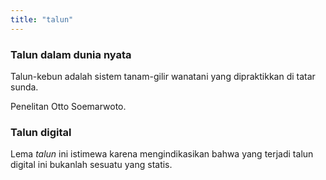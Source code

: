 ```yaml
---
title: "talun"
---
```


### Talun dalam dunia nyata
Talun-kebun adalah sistem tanam-gilir wanatani yang dipraktikkan di tatar sunda.

Penelitan Otto Soemarwoto.


### Talun digital
Lema *talun* ini istimewa karena mengindikasikan bahwa yang terjadi talun digital ini bukanlah sesuatu yang statis. 
